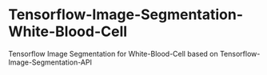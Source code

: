 # Tensorflow-Image-Segmentation-White-Blood-Cell
Tensorflow Image Segmentation for White-Blood-Cell based on Tensorflow-Image-Segmentation-API

